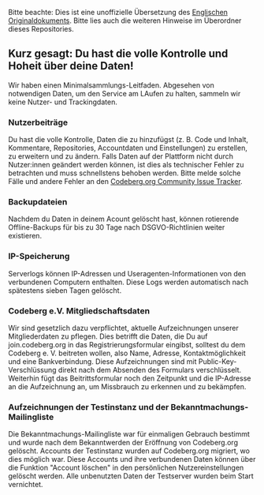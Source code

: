 Bitte beachte: Dies ist eine unoffizielle Übersetzung des [Englischen Originaldokuments](../PrivacyPolicy.md). Bitte lies auch die weiteren Hinweise im Überordner dieses Repositories.

## Kurz gesagt: Du hast die volle Kontrolle und Hoheit über deine Daten!

Wir haben einen Minimalsammlungs-Leitfaden. Abgesehen von notwendigen Daten, um den Service am LAufen zu halten, sammeln wir keine Nutzer- und Trackingdaten.

### Nutzerbeiträge

Du hast die volle Kontrolle, Daten die zu hinzufügst (z. B. Code und Inhalt, Kommentare, Repositories, Accountdaten und Einstellungen) zu erstellen, zu erweitern und zu ändern. Falls Daten auf der Plattform nicht durch Nutzer:innen geändert werden können, ist dies als technischer Fehler zu betrachten und muss schnellstens behoben werden. Bitte melde solche Fälle und andere Fehler an den [Codeberg.org Community Issue Tracker](/Codeberg/Community/issues).

### Backupdateien

Nachdem du Daten in deinem Acount gelöscht hast, können rotierende Offline-Backups für bis zu 30 Tage nach DSGVO-Richtlinien weiter existieren.

### IP-Speicherung

Serverlogs können IP-Adressen und Useragenten-Informationen von den verbundenen Computern enthalten. Diese Logs werden automatisch nach spätestens sieben Tagen gelöscht.

### Codeberg e.V. Mitgliedschaftsdaten

Wir sind gesetzlich dazu verpflichtet, aktuelle Aufzeichnungen unserer Mitgliederdaten zu pflegen. Dies betrifft die Daten, die Du auf join.codeberg.org in das Registrierungsformular eingibst, solltest du dem Codeberg e. V. beitreten wollen, also Name, Adresse, Kontaktmöglichkeit und eine Bankverbindung. Diese Aufzeichnungen sind mit Public-Key-Verschlüssung direkt nach dem Absenden des Formulars verschlüsselt. Weiterhin fügt das Beitrittsformular noch den Zeitpunkt und die IP-Adresse an die Aufzeichnung an, um Missbrauch zu erkennen und zu bekämpfen.

### Aufzeichnungen der Testinstanz und der Bekanntmachungs-Mailingliste

Die Bekanntmachungs-Mailingliste war für einmaligen Gebrauch bestimmt und wurde nach dem Bekanntwerden der Eröffnung von Codeberg.org gelöscht. Accounts der Testinstanz wurden auf Codeberg.org migriert, wo dies möglich war. Diese Accounts und ihre verbundenen Daten können über die Funktion "Account löschen" in den persönlichen Nutzereinstellungen gelöscht werden. Alle unbenutzten Daten der Testserver wurden beim Start vernichtet.
